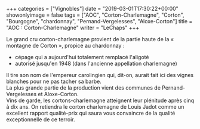 +++
categories = ["Vignobles"]
date = "2019-03-01T17:30:22+00:00"
showonlyimage = false
tags = ["AOC", "Corton-Charlemagne", "Corton", "Bourgogne", "chardonnay", "Pernand-Vergelesses", "Aloxe-Corton"]
title = "AOC : Corton-Charlemagne"
writer = "LeChaps"
+++

Le grand cru corton-charlemagne provient de la partie haute de la « montagne de Corton », propice au chardonnay :

* cépage qui a aujourd'hui totalement remplacé l'aligoté
* autorisé jusqu'en 1948 (dans l'ancienne appellation charlemagne)

Il tire son nom de l'empereur carolingien qui, dit-on, aurait fait ici des vignes blanches pour ne pas tacher sa barbe.  
La plus grande partie de la production vient des communes de Pernand-Vergelesses et Aloxe-Corton.  
Vins de garde, les cortons-charlemagne atteignent leur plénitude après cinq à dix ans. On retiendra le corton charlemagne de Louis Jadot comme un excellent rapport qualité-prix qui saura vous convaincre de la qualité exceptionnelle de ce terroir.